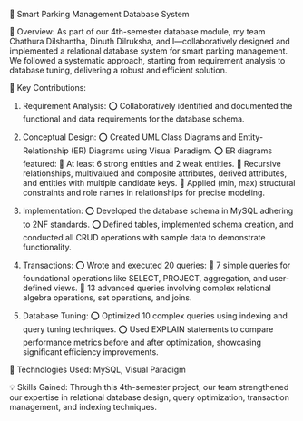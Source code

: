 🚗 Smart Parking Management Database System

📌 Overview:
As part of our 4th-semester database module, my team Chathura Dilshantha, Dinuth Dilruksha, and I—collaboratively designed and implemented a relational database system for smart parking management. We followed a systematic approach, starting from requirement analysis to database tuning, delivering a robust and efficient solution.

👥 Key Contributions:
 1. Requirement Analysis:
 ⭕ Collaboratively identified and documented the functional and data requirements for the database schema.

2. Conceptual Design:
 ⭕ Created UML Class Diagrams and Entity-Relationship (ER) Diagrams using Visual Paradigm.
 ⭕ ER diagrams featured:
 🔹 At least 6 strong entities and 2 weak entities.
 🔹 Recursive relationships, multivalued and composite attributes, derived attributes, and entities with multiple candidate keys.
 🔹 Applied (min, max) structural constraints and role names in relationships for precise modeling.

3. Implementation:
 ⭕ Developed the database schema in MySQL adhering to 2NF standards.
 ⭕ Defined tables, implemented schema creation, and conducted all CRUD operations with sample data to demonstrate functionality.

4. Transactions:
 ⭕ Wrote and executed 20 queries:
 🔹 7 simple queries for foundational operations like SELECT, PROJECT, aggregation, and user-defined views.
 🔹 13 advanced queries involving complex relational algebra operations, set operations, and joins.

5. Database Tuning:
 ⭕ Optimized 10 complex queries using indexing and query tuning techniques.
 ⭕ Used EXPLAIN statements to compare performance metrics before and after optimization, showcasing significant efficiency improvements.

🔧 Technologies Used:
 MySQL, Visual Paradigm

💡 Skills Gained:
 Through this 4th-semester project, our team strengthened our expertise in relational database design, query optimization, transaction management, and indexing techniques.





























